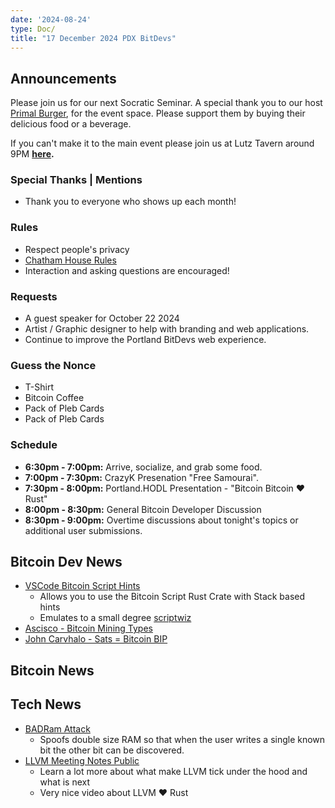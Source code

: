 ```yaml
---
date: '2024-08-24'
type: Doc/
title: "17 December 2024 PDX BitDevs"
---
```


## Announcements

Please join us for our next Socratic Seminar. A special thank you to our host <a href="https://dicksprimalburger.com/" data-no-summary>Primal Burger</a>, for the event space. Please support them by buying their delicious food or a beverage.

If you can't make it to the main event please join us at Lutz Tavern around 9PM **<a href="https://www.lutztavern.com/" data-no-summary>here</a>.**

### Special Thanks | Mentions

- Thank you to everyone who shows up each month!

### Rules

- Respect people's privacy
- [Chatham House Rules](https://www.chathamhouse.org/about-us/chatham-house-rule)
- Interaction and asking questions are encouraged!

### Requests

- A guest speaker for October 22 2024
- Artist / Graphic designer to help with branding and web applications.
- Continue to improve the Portland BitDevs web experience.

### Guess the Nonce

- T-Shirt
- Bitcoin Coffee
- Pack of Pleb Cards
- Pack of Pleb Cards

### Schedule

- **6:30pm - 7:00pm:** Arrive, socialize, and grab some food.
- **7:00pm - 7:30pm:** CrazyK Presenation "Free Samourai".
- **7:30pm - 8:00pm:** Portland.HODL Presentation - "Bitcoin Bitcoin ❤️ Rust"
- **8:00pm - 8:30pm:** General Bitcoin Developer Discussion
- **8:30pm - 9:00pm:** Overtime discussions about tonight's topics or additional user submissions.

## Bitcoin Dev News
- [VSCode Bitcoin Script Hints](https://x.com/PortlandHODL/status/1862204398719381753)
  - Allows you to use the Bitcoin Script Rust Crate with Stack based hints
  - Emulates to a small degree [scriptwiz](https://ide.scriptwiz.app/)
- [Ascisco - Bitcoin Mining Types](https://x.com/aeonBTC/status/1866941104320553177)
- [John Carvhalo - Sats = Bitcoin BIP](https://x.com/BitcoinErrorLog/status/1867597672363806995)

## Bitcoin News

## Tech News

- [BADRam Attack](https://www.reddit.com/r/hardware/comments/1hbc4pw/amd_secure_vm_tech_undone_by_dram_meddling/)
  - Spoofs double size RAM so that when the user writes a single known bit the other bit can be discovered.
- [LLVM Meeting Notes Public](https://www.youtube.com/@LLVMPROJ/videos)
  - Learn a lot more about what make LLVM tick under the hood and what is next
  - Very nice video about LLVM ❤️ Rust
